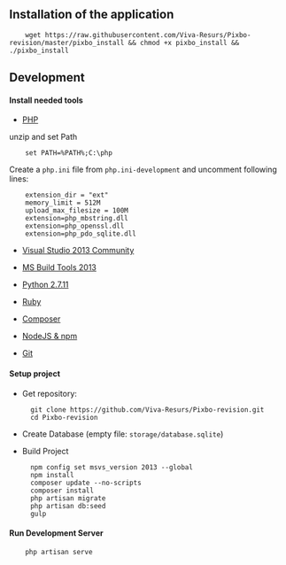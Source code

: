 ## Installation of the application

        wget https://raw.githubusercontent.com/Viva-Resurs/Pixbo-revision/master/pixbo_install && chmod +x pixbo_install && ./pixbo_install





## Development

#### Install needed tools

- [PHP](http://php.net/)

unzip and set Path

        set PATH=%PATH%;C:\php

Create a ``php.ini`` file from ``php.ini-development`` and uncomment following lines:

        extension_dir = "ext"
        memory_limit = 512M
        upload_max_filesize = 100M
        extension=php_mbstring.dll
        extension=php_openssl.dll
        extension=php_pdo_sqlite.dll

- [Visual Studio 2013 Community](https://www.visualstudio.com/post-download-vs?sku=community&clcid=0x409)

- [MS Build Tools 2013](https://www.microsoft.com/en-us/download/confirmation.aspx?id=40760)

- [Python 2.7.11](https://www.python.org/downloads/)

- [Ruby](https://www.ruby-lang.org/en/downloads/)

- [Composer](https://getcomposer.org/download/)

- [NodeJS & npm](https://nodejs.org/en/download/)

- [Git](https://git-scm.com/download/win)

#### Setup project

- Get repository:


        git clone https://github.com/Viva-Resurs/Pixbo-revision.git
        cd Pixbo-revision

- Create Database (empty file: ``storage/database.sqlite``)

- Build Project


        npm config set msvs_version 2013 --global
        npm install
        composer update --no-scripts
        composer install
        php artisan migrate
        php artisan db:seed
        gulp

#### Run Development Server


        php artisan serve
